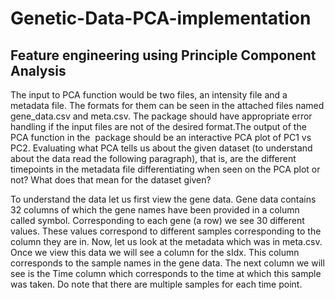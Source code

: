 # Genetic-Data-PCA-implementation
## Feature engineering using Principle Component Analysis
The input to PCA function would be two files, an intensity file and a metadata file. The formats for them can be seen in the attached files named gene_data.csv and meta.csv. The package should have appropriate error handling if the input files are not of the desired format.The output of the PCA function in the  package should be an interactive PCA plot of PC1 vs PC2. Evaluating what PCA tells us about the given dataset (to understand about the data read the following paragraph), that is, are the different timepoints in the metadata file differentiating when seen on the PCA plot or not? What does that mean for the dataset given? 

To understand the data let us first view the gene data. Gene data contains 32 columns of which the gene names have been provided in a column called symbol. Corresponding to each gene (a row) we see 30 different values. These values correspond to different samples corresponding to the column they are in. Now, let us look at the metadata which was in meta.csv. Once we view this data we will see a column for the sIdx. This column corresponds to the sample names in the gene data. The next column we will see is the Time column which corresponds to the time at which this sample was taken. Do note that there are multiple samples for each time point.
